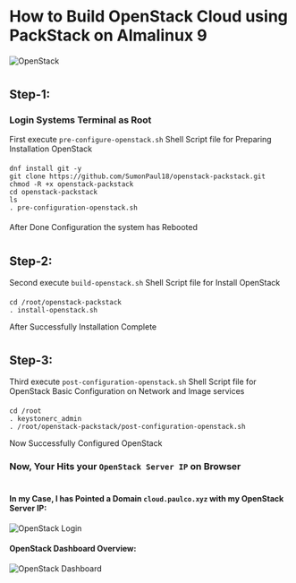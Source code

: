 # How to Build OpenStack Cloud using PackStack on Almalinux 9
#### 
![OpenStack](https://github.com/SumonPaul18/openstack-packstack/blob/main/images/InstallOpenStack.png)
#
## Step-1:
### Login Systems Terminal as Root

First execute `pre-configure-openstack.sh` Shell Script file for Preparing Installation OpenStack
####
    dnf install git -y
    git clone https://github.com/SumonPaul18/openstack-packstack.git
    chmod -R +x openstack-packstack
    cd openstack-packstack
    ls
    . pre-configuration-openstack.sh
####  
After Done Configuration the system has Rebooted
#
## Step-2:

Second execute `build-openstack.sh` Shell Script file for Install OpenStack
####
    cd /root/openstack-packstack
    . install-openstack.sh
After Successfully Installation Complete
#
## Step-3:
Third execute `post-configuration-openstack.sh` Shell Script file for OpenStack Basic Configuration on Network and Image services
####
    cd /root
    . keystonerc_admin
    . /root/openstack-packstack/post-configuration-openstack.sh
Now Successfully Configured OpenStack 
### Now, Your Hits your `OpenStack Server IP` on Browser
#
#### In my Case, I has Pointed a Domain `cloud.paulco.xyz` with my OpenStack Server IP:
![OpenStack Login](https://github.com/SumonPaul18/openstack-packstack/blob/main/images/oplogin.png)

#### OpenStack Dashboard Overview:
![OpenStack Dashboard](https://github.com/SumonPaul18/openstack-packstack/blob/main/images/opdash.png)

